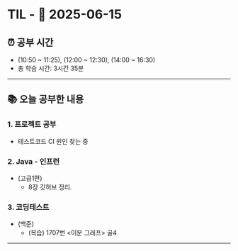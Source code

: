 # TIL - 📅 2025-06-15

## ⏰ 공부 시간
- (10:50 ~ 11:25), (12:00 ~ 12:30), (14:00 ~ 16:30)
- 총 학습 시간: 3시간 35분
---

## 📚 오늘 공부한 내용
### 1. 프로젝트 공부
- 테스트코드 CI 원인 찾는 중

### 2. Java - 인프런
- (고급1편)
  - 8장 깃허브 정리.

### 3. 코딩테스트
- (백준)
  - (복습) 1707번 <이분 그래프> 골4

---